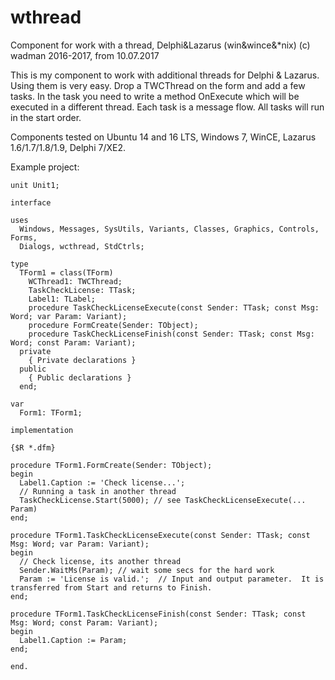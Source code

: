 # wthread
Component for work with a thread, Delphi&Lazarus (win&wince&*nix)
(c) wadman 2016-2017, from 10.07.2017

This is my component to work with additional threads for Delphi & Lazarus.
Using them is very easy.
Drop a TWCThread on the form and add a few tasks.
In the task you need to write a method OnExecute which will be executed in a different thread.
Each task is a message flow. All tasks will run in the start order.

Components tested on Ubuntu 14 and 16 LTS, Windows 7, WinCE, Lazarus 1.6/1.7/1.8/1.9, Delphi 7/XE2.

Example project:
```
unit Unit1;

interface

uses
  Windows, Messages, SysUtils, Variants, Classes, Graphics, Controls, Forms,
  Dialogs, wcthread, StdCtrls;

type
  TForm1 = class(TForm)
    WCThread1: TWCThread;
    TaskCheckLicense: TTask;
    Label1: TLabel;
    procedure TaskCheckLicenseExecute(const Sender: TTask; const Msg: Word; var Param: Variant);
    procedure FormCreate(Sender: TObject);
    procedure TaskCheckLicenseFinish(const Sender: TTask; const Msg: Word; const Param: Variant);
  private
    { Private declarations }
  public
    { Public declarations }
  end;

var
  Form1: TForm1;

implementation

{$R *.dfm}

procedure TForm1.FormCreate(Sender: TObject);
begin
  Label1.Caption := 'Check license...';
  // Running a task in another thread
  TaskCheckLicense.Start(5000); // see TaskCheckLicenseExecute(... Param)
end;

procedure TForm1.TaskCheckLicenseExecute(const Sender: TTask; const Msg: Word; var Param: Variant);
begin
  // Check license, its another thread
  Sender.WaitMs(Param); // wait some secs for the hard work
  Param := 'License is valid.';  // Input and output parameter.  It is transferred from Start and returns to Finish.
end;

procedure TForm1.TaskCheckLicenseFinish(const Sender: TTask; const Msg: Word; const Param: Variant);
begin
  Label1.Caption := Param;
end;

end.
```
